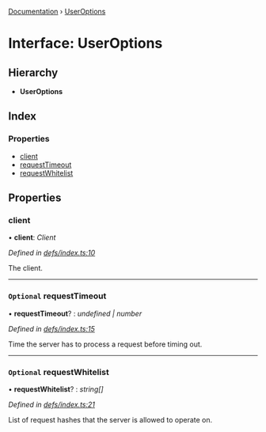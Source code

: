 [Documentation](../README.md) › [UserOptions](useroptions.md)

# Interface: UserOptions

## Hierarchy

* **UserOptions**

## Index

### Properties

* [client](useroptions.md#client)
* [requestTimeout](useroptions.md#optional-requesttimeout)
* [requestWhitelist](useroptions.md#optional-requestwhitelist)

## Properties

###  client

• **client**: *Client*

*Defined in [defs/index.ts:10](https://github.com/badbatch/graphql-box/blob/4b3e24f/packages/server/src/defs/index.ts#L10)*

The client.

___

### `Optional` requestTimeout

• **requestTimeout**? : *undefined | number*

*Defined in [defs/index.ts:15](https://github.com/badbatch/graphql-box/blob/4b3e24f/packages/server/src/defs/index.ts#L15)*

Time the server has to process a request before timing out.

___

### `Optional` requestWhitelist

• **requestWhitelist**? : *string[]*

*Defined in [defs/index.ts:21](https://github.com/badbatch/graphql-box/blob/4b3e24f/packages/server/src/defs/index.ts#L21)*

List of request hashes that the server is allowed to
operate on.

